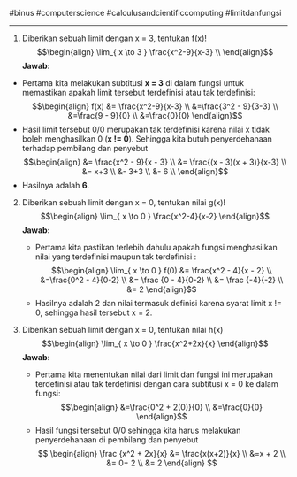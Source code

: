 #binus #computerscience #calculusandcientificcomputing #limitdanfungsi 
___
1.  Diberikan sebuah limit dengan x = 3, tentukan f(x)!
$$\begin{align}
\lim_{ x \to 3 } \frac{x^2-9}{x-3} \\
\end{align}$$
	**Jawab:**
- Pertama kita melakukan subtitusi **x = 3** di dalam fungsi untuk memastikan apakah limit tersebut terdefinisi atau tak terdefinisi:
$$\begin{align}
f(x) &= \frac{x^2-9}{x-3} \\
&=\frac{3^2 - 9}{3-3} \\
&=\frac{9 - 9}{0} \\
&=\frac{0}{0}
\end{align}$$
- Hasil limit tersebut 0/0 merupakan tak terdefinisi karena nilai x tidak boleh menghasilkan 0 (**x != 0**). Sehingga kita butuh penyerdehanaan terhadap pembilang dan penyebut
$$\begin{align}
&= \frac{x^2 - 9}{x - 3} \\
&= \frac{(x - 3)(x + 3)}{x-3} \\
&= x+3 \\
&- 3+3 \\
&- 6 \\
\end{align}$$
- Hasilnya adalah **6**.

2.  Diberikan sebuah limit dengan x = 0, tentukan nilai g(x)!
$$\begin{align}
\lim_{ x \to 0 } \frac{x^2-4}{x-2}
\end{align}$$
	**Jawab:**
	- Pertama kita pastikan terlebih dahulu apakah fungsi menghasilkan nilai yang terdefinisi maupun tak terdefinisi :
$$\begin{align}
\lim_{ x \to 0 } f(0) &= \frac{x^2 - 4}{x - 2} \\
&=\frac{0^2 - 4}{0-2} \\
&= \frac {0 - 4}{0-2} \\
&= \frac {-4}{-2}  \\
&= 2
\end{align}$$
	- Hasilnya adalah 2 dan nilai termasuk definisi karena syarat limit x != 0, sehingga hasil tersebut x = 2.

3.  Diberikan sebuah limit dengan x = 0, tentukan nilai h(x)
$$\begin{align}
\lim_{ x \to 0 } \frac{x^2+2x}{x}
\end{align}$$
	**Jawab:**
	- Pertama kita menentukan nilai dari limit dan fungsi ini merupakan terdefinisi atau tak terdefinisi dengan cara subtitusi x = 0 ke dalam fungsi:
$$\begin{align}
&=\frac{0^2 + 2(0)}{0} \\
&=\frac{0}{0}
\end{align}$$
	- Hasil fungsi tersebut 0/0 sehingga kita harus melakukan penyerdehanaan di pembilang dan penyebut
$$
\begin{align}
\frac {x^2 + 2x}{x} &= \frac{x(x+2)}{x} \\
&=x + 2 \\
&= 0+ 2 \\
&= 2
\end{align}
$$